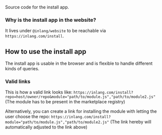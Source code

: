 Source code for the install app.

### Why is the install app in the website?

It lives under `@inlang/website` to be reachable via `https://inlang.com/install`.

## How to use the install app

The install app is usable in the browser and is flexible to handle different kinds of queries.

### Valid links

This is how a valid link looks like:
`https://inlang.com/install?repo=host/owner/repo&module="path/to/module.js","path/to/module2.js"`
(The module has to be present in the marketplace registry)

Alternatively, you can create a link for installing the module with letting the user choose the repo:
`https://inlang.com/install?module="path/to/module.js","path/to/module2.js"`
(The link hereby will automatically adjusted to the link above)

